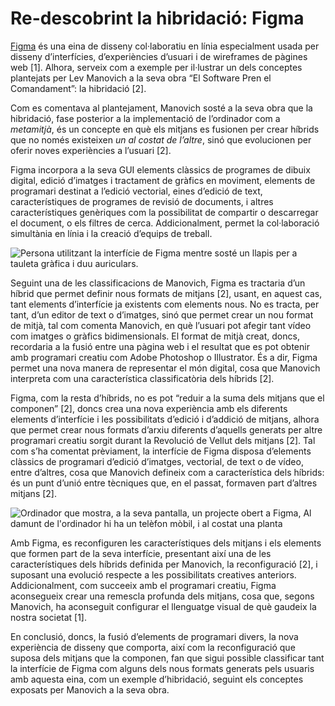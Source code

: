 # Re-descobrint la hibridació: Figma
[Figma](https://www.figma.com/) és una eina de disseny col·laboratiu en línia especialment usada per disseny d’interfícies, d’experiències d’usuari i de wireframes de pàgines web [1]. Alhora, serveix com a exemple per il·lustrar un dels conceptes plantejats per Lev Manovich a la seva obra “El Software Pren el Comandament”: la hibridació [2].

Com es comentava al plantejament, Manovich sosté a la seva obra que la hibridació, fase posterior a la implementació de l’ordinador com a _metamitjà_, és un concepte en què els mitjans es fusionen per crear híbrids que no només existeixen _un al costat de l’altre_, sinó que evolucionen per oferir noves experiències a l’usuari [2].

Figma incorpora a la seva GUI elements clàssics de programes de dibuix digital,  edició d’imatges i tractament de gràfics en moviment, elements de programari destinat a l’edició vectorial, eines d’edició de text, característiques de programes de revisió de documents, i altres característiques genèriques com la possibilitat de compartir o descarregar el document, o els filtres de cerca. Addicionalment, permet la col·laboració simultània en línia i la creació d’equips de treball.

![Persona utilitzant la interfície de Figma mentre sosté un llapis per a tauleta gràfica i duu auriculars.](https://images.unsplash.com/photo-1621609764180-2ca554a9d6f2?q=80&w=2564&auto=format&fit=crop&ixlib=rb-4.0.3&ixid=M3wxMjA3fDB8MHxwaG90by1wYWdlfHx8fGVufDB8fHx8fA==)

Seguint una de les classificacions de Manovich, Figma es tractaria d’un híbrid que permet definir nous formats de mitjans [2], usant, en aquest cas, tant elements d’interfície ja existents com elements nous. No es tracta, per tant, d’un editor de text o d’imatges, sinó que permet crear un nou format de mitjà, tal com comenta Manovich, en què l’usuari pot afegir tant vídeo com imatges o gràfics bidimensionals. El format de mitjà creat, doncs, recordaria a la fusió entre una pàgina web i el resultat que es pot obtenir amb programari creatiu com Adobe Photoshop o Illustrator. És a dir, Figma permet una nova manera de representar el món digital, cosa que Manovich interpreta com una característica classificatòria dels híbrids [2].

Figma, com la resta d’híbrids, no es pot “reduir a la suma dels mitjans que el componen” [2], doncs crea una nova experiència amb els diferents elements d’interfície i les possibilitats d’edició i d’addició de mitjans, alhora que permet crear nous formats d’arxiu diferents d’aquells generats per altre programari creatiu sorgit durant la Revolució de Vellut dels mitjans [2]. Tal com s’ha comentat prèviament, la interfície de Figma disposa d’elements clàssics de programari d’edició d’imatges, vectorial, de text o de vídeo, entre d’altres, cosa que Manovich defineix com a característica dels híbrids: és un punt d’unió entre tècniques que, en el passat, formaven part d’altres mitjans [2].

![Ordinador que mostra, a la seva pantalla, un projecte obert a Figma, Al damunt de l'ordinador hi ha un telèfon mòbil, i al costat una planta](https://images.unsplash.com/photo-1605907126120-f68611516ecc?q=80&w=2670&auto=format&fit=crop&ixlib=rb-4.0.3&ixid=M3wxMjA3fDB8MHxwaG90by1wYWdlfHx8fGVufDB8fHx8fA==)

Amb Figma, es reconfiguren les característiques dels mitjans i els elements que formen part de la seva interfície, presentant així una de les característiques dels híbrids definida per Manovich, la reconfiguració [2], i suposant una evolució respecte a les possibilitats creatives anteriors. Addicionalment, com succeeix amb el programari creatiu, Figma aconsegueix crear una remescla profunda dels mitjans, cosa que, segons Manovich, ha aconseguit configurar el llenguatge visual de què gaudeix la nostra societat [1].

En conclusió, doncs, la fusió d’elements de programari divers, la nova experiència de disseny que comporta, així com la reconfiguració que suposa dels mitjans que la componen, fan que sigui possible classificar tant la interfície de Figma com alguns dels nous formats generats pels usuaris amb aquesta eina, com un exemple d’hibridació, seguint els conceptes exposats per Manovich a la seva obra.
